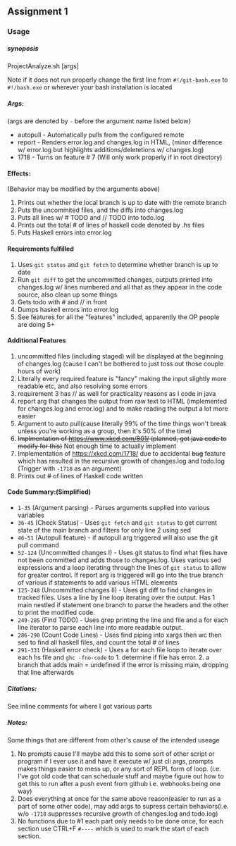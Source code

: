 ## Assignment 1


### Usage

##### synoposis
ProjectAnalyze.sh [args]

Note if it does not run properly change the first line from `#!/git-bash.exe` to `#!/bash.exe` or wherever your bash installation is located

##### Args:
(args are denoted by `-` before the argument name listed below)
- autopull - Automatically pulls from the configured remote
- report - Renders error.log and changes.log in HTML, (minor difference w/ error.log but highlights additions/deletetions w/ changes.log)
- 1718 - Turns on feature # 7 (Will only work properly if in root directory)

#### Effects:
(Behavior may be modified by the arguments above)
1. Prints out whether the local branch is up to date with the remote branch
2. Puts the uncommited files, and the diffs into changes.log
3. Puts all lines w/ # TODO and // TODO into todo.log
4. Prints out the total # of lines of haskell code denoted by .hs files
5. Puts Haskell errors into error.log

#### Requirements fulfilled
1. Uses `git status` and `git fetch` to determine whether branch is up to date
2. Run `git diff` to get the uncommitted changes, outputs printed into changes.log w/ lines numbered and all that as they appear in the code source, also clean up some things
3. Gets todo with # and // in front
4. Dumps haskell errors into error.log
5. See features for all the "features" included, apparently the OP people are doing 5+

#### Additional Features
1. uncommitted files (including staged) will be displayed at the beginning of changes.log (cause I can't be bothered to just toss out those couple hours of work)
2. Literally every required feature is "fancy" making the input slightly more readable etc, and also resolving some errors
3. requirement 3 has // as well for practicality reasons as I code in java
4. report arg that changes the output from raw text to HTML (implemented for changes.log and error.log) and to make reading the output a lot more easier
5. Argument to auto pull(cause literally 99% of the time things won't break unless you're working as a group, then it's 50% of the time)
6. ~~Implmentation of https://www.xkcd.com/801/ (planned, got java code to modify for this)~~ Not enough time to actually implement
7. Implementation of https://xkcd.com/1718/ due to accidental ~~bug~~ feature which has resulted in the recursive growth of changes.log and todo.log (Trigger with `-1718` as an argument)
8. Prints out # of lines of Haskell code written

#### Code Summary:(Simplified)

- `1-35` (Argument parsing) - Parses arguments supplied into various variables
- `36-45` (Check Status) - Uses `git fetch` and `git status` to get current state of the main branch and filters for only line 2 using sed
- `46-51` (Autopull feature) - if autopull arg triggered will also use the git pull command
- `52-124` (Uncommitted changes I) - Uses git status to find what files have not been committed and adds those to changes.log. Uses various sed expressions and a loop iterating through the lines of `git status` to allow for greater control. If report arg is triggered will go into the true branch of various if statements to add various HTML elements
- `125-248` (Uncommitted changes II) - Uses git diff to find changes in tracked files. Uses a line by line loop iterating over the output. Has 1 main nestled if statement one branch to parse the headers and the other to print the modified code.
-  `249-285` (Find TODO) - Uses grep printing the line and file and a for each line iterator to parse each line into more readable output.
- `286-290` (Count Code Lines) - Uses find piping into xargs then wc then sed to find all haskell files, and count the total # of lines
- `291-331` (Haskell error check) - Uses a for each file loop to iterate over each hs file and `ghc -fno-code` to 1. determine if file has error. 2. a branch that adds main = undefined if the error is missing main, dropping that line afterwards

##### Citations:
See inline comments for where I got various parts

##### Notes:

Some things that are different from other's cause of the intended useage

1. No prompts cause I'll maybe add this to some sort of other script or program if I ever use it and have it execute w/ just cli args, prompts makes things easier to mess up, or any sort of REPL form of loop. (i.e. I've got old code that can scheduale stuff and maybe figure out how to get this to run after a push event from github i.e. webhooks being one way)
2. Does everything at once for the same above reason(easier to run as a part of some other code), may add args to supress certain behaviors(i.e. w/o `-1718` suppresses recursive growth of changes.log and todo.log)
3. No functions due to #1 each part only needs to be done once, for each section use CTRL+F `#----` which is used to mark the start of each section.
